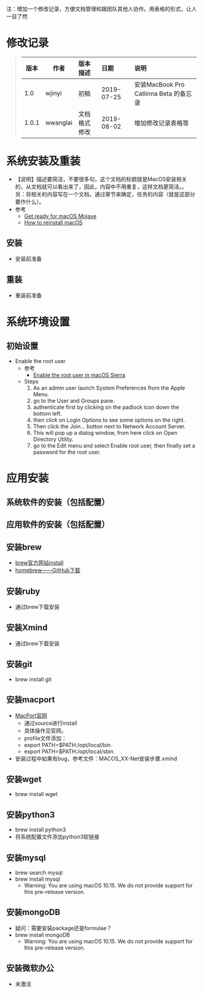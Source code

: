 注：增加一个修改记录，方便文档管理和跟团队其他人协作。用表格的形式，让人一目了然<br>
# 修改记录
> |版本|作者|版本描述|日期|说明|
> | -------- | ------- | :------- | :------- | :------- |
> | 1.0 | wjinyi | 初稿 | 2019-07-25 | 安装MacBook Pro Catlinna Beta 的备忘录 | 
> | 1.0.1 | wwanglai | 文档格式修改 | 2019-08-02 | 增加修改记录表格等 | 

# 系统安装及重装
   * 【说明】描述要简洁，不要很多句，这个文档的标题就是MacOS安装相关的，从文档就可以看出来了，因此，内容中不用重复，这样文档更简洁。。另：将相关的内容写在一个文档，通过章节来确定，任务的内容（就是这部分要作什么）。
   * 参考
     + [Get ready for macOS Mojave](https://support.apple.com/macos/mojave)<br>
     + [How to reinstall macOS](https://support.apple.com/en-ae/HT204904)<br>
## 安装
   * 安装前准备
## 重装
   * 重装前准备
# 系统环境设置
## 初始设置
   * Enable the root user
        + 参考
           - [Enable the root user in macOS Sierra](https://coolestguidesontheplanet.com/enable-root-user-macos-sierra/)<br>
        + Steps<br>
           1. As an admin user launch System Preferences from the Apple Menu.<br>
           2. go to the User and Groups pane.<br>
           3. authenticate first by clicking on the padlock icon down the bottom left.<br>
           4. then click on Login Options to see some options on the right.<br>
           5. Then click the Join… button next to Network Account Server.<br>
           6. This will pop up a dialog window, from here click on Open Directory Utility.<br>
           7. go to the Edit menu and select Enable root user, then finally set a password for the root user.<br>
# 应用安装
## 系统软件的安装（包括配置）
## 应用软件的安装（包括配置）

## 安装brew
 
 * [brew官方网站install](https://brew.sh)
 * [homebrew——GitHub下载](https://github.com/Homebrew/brew)
## 安装ruby
 * 通过brew下载安装
## 安装Xmind
 * 通过brew下载安装
## 安装git
 * brew install git

## 安装macport
 * [MacPort官网](https://www.macports.org/install.php)
   *  通过source进行install
   *  具体操作见官网。
   *  profile文件添加：
     * export PATH=$PATH:/opt/local/bin
     * export PATH=$PATH:/opt/local/sbin
 * 安装过程中如果有bug，参考文件：MACOS_XX-Net安装步骤.xmind
## 安装wget
 * brew install wget
## 安装python3
 * brew install python3
 * 将系统配置文件添加python3软链接
## 安装mysql
 * brew search mysql
 * brew install mysql
   * Warning: You are using macOS 10.15.
We do not provide support for this pre-release version.
## 安装mongoDB
 * 疑问：需要安装package还是formulae？
 * brew install mongoDB
   * Warning: You are using macOS 10.15.
We do not provide support for this pre-release version.
## 安装微软办公
 * 未激活
